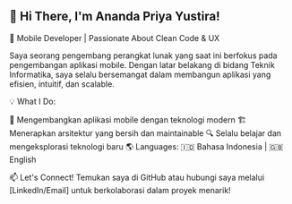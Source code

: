 <h2>👋 Hi There, I'm Ananda Priya Yustira!</h2>
🚀 Mobile Developer | Passionate About Clean Code & UX

Saya seorang pengembang perangkat lunak yang saat ini berfokus pada pengembangan aplikasi mobile. Dengan latar belakang di bidang Teknik Informatika, saya selalu bersemangat dalam membangun aplikasi yang efisien, intuitif, dan scalable.

💡 What I Do:

📱 Mengembangkan aplikasi mobile dengan teknologi modern
🏗️ Menerapkan arsitektur yang bersih dan maintainable
🔍 Selalu belajar dan mengeksplorasi teknologi baru
🌎 Languages:
🇮🇩 Bahasa Indonesia | 🇬🇧 English

📫 Let's Connect!
Temukan saya di GitHub atau hubungi saya melalui [LinkedIn/Email] untuk berkolaborasi dalam proyek menarik!
